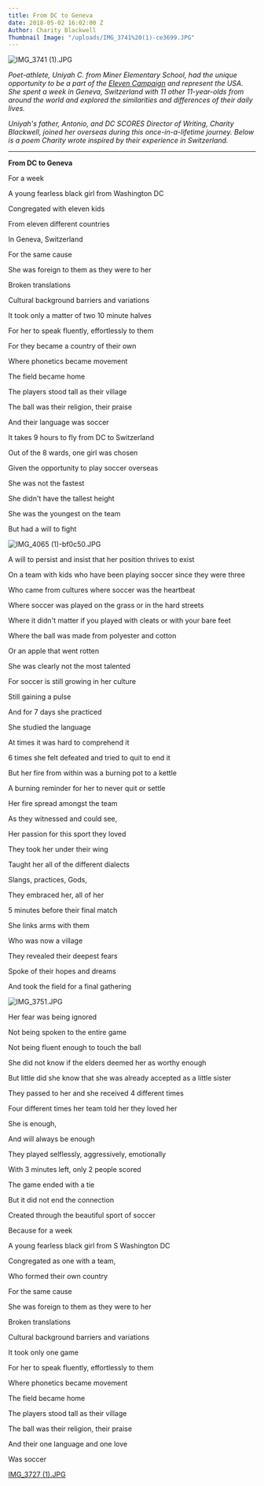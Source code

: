 ```yaml
---
title: From DC to Geneva
date: 2018-05-02 16:02:00 Z
Author: Charity Blackwell
Thumbnail Image: "/uploads/IMG_3741%20(1)-ce3699.JPG"
---
```


![IMG_3741 (1).JPG](/uploads/IMG_3741%20(1).JPG)

*Poet-athlete, Uniyah C. from Miner Elementary School, had the unique opportunity to be a part of the [Eleven Campaign](http://elevencampaign.org/) and represent the USA. She spent a week in Geneva, Switzerland with 11 other 11-year-olds from around the world and explored the similarities and differences of their daily lives.*

*Uniyah's father, Antonio, and DC SCORES Director of Writing, Charity Blackwell, joined her overseas during this once-in-a-lifetime journey. Below is a poem Charity wrote inspired by their experience in Switzerland.*

---

**From DC to Geneva**

For a week

A young fearless black girl from Washington DC

Congregated with eleven kids

From eleven different countries

In Geneva, Switzerland

For the same cause

She was foreign to them as they were to her

Broken translations

Cultural background barriers and variations

It took only a matter of two 10 minute halves

For her to speak fluently, effortlessly to them

For they became a country of their own

Where phonetics became movement

The field became home

The players stood tall as their village

The ball was their religion, their praise

And their language was soccer

It takes 9 hours to fly from DC to Switzerland


Out of the 8 wards, one girl was chosen

Given the opportunity to play soccer overseas

She was not the fastest

She didn't have the tallest height

She was the youngest on the team

But had a will to fight

![IMG_4065 (1)-bf0c50.JPG](/uploads/IMG_4065%20(1)-bf0c50.JPG)

A will to persist and insist that her position thrives to exist

On a team with kids who have been playing soccer since they were three

Who came from cultures where soccer was the heartbeat

Where soccer was played on the grass or in the hard streets

Where it didn't matter if you played with cleats or with your bare feet

Where the ball was made from polyester and cotton

Or an apple that went rotten


She was clearly not the most talented

For soccer is still growing in her culture

Still gaining a pulse

And for 7 days she practiced

She studied the language

At times it was hard to comprehend it

6 times she felt defeated and tried to quit to end it


But her fire from within was a burning pot to a kettle

A burning reminder for her to never quit or settle

Her fire spread amongst the team

As they witnessed and could see,

Her passion for this sport they loved

They took her under their wing

Taught her all of the different dialects

Slangs, practices, Gods,

They embraced her, all of her

5 minutes before their final match

She links arms with them

Who was now a village

They revealed their deepest fears

Spoke of their hopes and dreams

And took the field for a final gathering

![IMG_3751.JPG](/uploads/IMG_3751.JPG)

Her fear was being ignored

Not being spoken to the entire game

Not being fluent enough to touch the ball

She did not know if the elders deemed her as worthy enough

But little did she know that she was already accepted as a little sister

They passed to her and she received 4 different times

Four different times her team told her they loved her

She is enough,

And will always be enough

They played selflessly, aggressively, emotionally

With 3 minutes left, only 2 people scored

The game ended with a tie

But it did not end the connection

Created through the beautiful sport of soccer


Because for a week

A young fearless black girl from S Washington DC

Congregated as one with a team,

Who formed their own country

For the same cause

She was foreign to them as they were to her

Broken translations

Cultural background barriers and variations

It took only one game

For her to speak fluently, effortlessly to them

Where phonetics became movement

The field became home

The players stood tall as their village

The ball was their religion, their praise

And their one language and one love

Was soccer

[IMG_3727 (1).JPG](/uploads/IMG_3727%20(1).JPG)